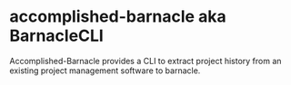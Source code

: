# accomplished-barnacle aka BarnacleCLI
Accomplished-Barnacle provides a CLI to extract project history from an existing project management software to barnacle.
